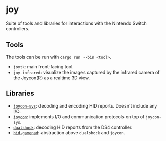 # joy

Suite of tools and libraries for interactions with the Nintendo Switch controllers.

## Tools

The tools can be run with `cargo run --bin <tool>`.

- `joytk`: main front-facing tool.
- `joy-infrared`: visualize the images captured by the infrared camera of the Joycon(R) as a realtime 3D view.

## Libraries

- [`joycon-sys`](https://yamakaky.github.io/joy/joycon_sys): decoding and encoding HID reports. Doesn't include any I/O.
- [`joycon`](https://yamakaky.github.io/joy/joycon): implements I/O and communication protocols on top of `joycon-sys`.
- [`dualshock`](https://yamakaky.github.io/joy/dualshock): decoding HID reports from the DS4 controller.
- [`hid-gamepad`](https://yamakaky.github.io/joy/hid_gamepad): abstraction above `dualshock` and `joycon`.
